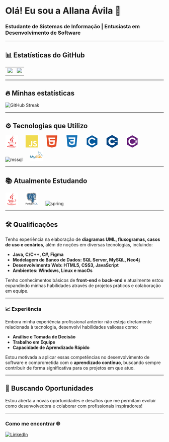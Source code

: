# Olá! Eu sou a Allana Ávila 👋  
### Estudante de Sistemas de Informação | Entusiasta em Desenvolvimento de Software

---

## 📊 Estatísticas do GitHub

<table>
  <tr>
    <td>
      <img src="https://github-readme-stats.vercel.app/api?username=allanaavila&show_icons=true&theme=dracula&count_private=true&hide=stars" />
    </td>
    <td>
      <img src="https://github-readme-stats.vercel.app/api/top-langs/?username=allanaavila&langs_count=8&layout=compact&theme=dracula" />
    </td>
  </tr>
</table>

--- 

## 🔥 Minhas estatísticas

<img src="https://github-readme-streak-stats.herokuapp.com/?user=allanaavila&theme=dracula" alt="GitHub Streak" /></div>



---

## ⚙️ Tecnologias que Utilizo  
<div style="display: inline_block">
  <img src="https://raw.githubusercontent.com/devicons/devicon/master/icons/java/java-plain.svg" alt="Java" width="40" height="40" style="margin-right: 20px;"/>
  <img src="https://raw.githubusercontent.com/devicons/devicon/master/icons/javascript/javascript-plain.svg" alt="JavaScript" width="40" height="40" style="margin-right: 20px;"/>
  <img src="https://raw.githubusercontent.com/devicons/devicon/master/icons/html5/html5-plain.svg" alt="HTML5" width="40" height="40" style="margin-right: 20px;"/>
  <img src="https://raw.githubusercontent.com/devicons/devicon/master/icons/css3/css3-plain.svg" alt="CSS3" width="40" height="40" style="margin-right: 20px;"/>
  <img src="https://raw.githubusercontent.com/devicons/devicon/master/icons/c/c-plain.svg" alt="C" width="40" height="40" style="margin-right: 20px;"/>
  <img src="https://raw.githubusercontent.com/devicons/devicon/master/icons/cplusplus/cplusplus-plain.svg" alt="C++" width="40" height="40" style="margin-right: 20px;"/>
  <img src="https://raw.githubusercontent.com/devicons/devicon/master/icons/csharp/csharp-plain.svg" alt="C#" width="40" height="40" style="margin-right: 20px;"/>
  <img src="https://www.svgrepo.com/show/303229/microsoft-sql-server-logo.svg" alt="mssql" width="40" height="40" style="margin-right: 20px;"/> 
  <img src="https://raw.githubusercontent.com/devicons/devicon/master/icons/mysql/mysql-original-wordmark.svg" alt="mysql" width="40" height="40" style="margin-right: 20px;"/>
</div>

---

## 📚 Atualmente Estudando  
<div style="display: inline_block">
  <img src="https://raw.githubusercontent.com/devicons/devicon/master/icons/java/java-plain.svg" alt="Java" width="40" height="40" style="margin-right: 20px;"/>
  <img src="https://raw.githubusercontent.com/devicons/devicon/master/icons/postgresql/postgresql-original-wordmark.svg" alt="postgresql" width="40" height="40" style="margin-right: 20px;"/> 
  <img src="https://www.vectorlogo.zone/logos/springio/springio-icon.svg" alt="spring" width="40" height="40" style="margin-right: 20px;"/>
</div>

---

## 🛠️ Qualificações  
Tenho experiência na elaboração de **diagramas UML, fluxogramas, casos de uso e cenários**, além de noções em diversas tecnologias, incluindo:

- **Java, C/C++, C#, Figma**
- **Modelagem de Banco de Dados: SQL Server, MySQL, Neo4j**
- **Desenvolvimento Web: HTML5, CSS3, JavaScript**
- **Ambientes: Windows, Linux e macOs**
  
Tenho conhecimentos básicos de **front-end** e **back-end** e atualmente estou expandindo minhas habilidades através de projetos práticos e colaboração em equipe.

---

### 📈 Experiência
Embora minha experiência profissional anterior não esteja diretamente relacionada à tecnologia, desenvolvi habilidades valiosas como:

- **Análise e Tomada de Decisão**
- **Trabalho em Equipe**
- **Capacidade de Aprendizado Rápido**

Estou motivada a aplicar essas competências no desenvolvimento de software e comprometida com o **aprendizado contínuo**, buscando sempre contribuir de forma significativa para os projetos em que atuo.

---

## 🌱 Buscando Oportunidades  
Estou aberta a novas oportunidades e desafios que me permitam evoluir como desenvolvedora e colaborar com profissionais inspiradores!

---

### Como me encontrar 🌐  
[![LinkedIn](https://img.shields.io/badge/LinkedIn-blue?logo=linkedin&style=for-the-badge)](https://www.linkedin.com/in/allana%C3%A1vila/)
